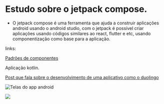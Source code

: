# Estudo sobre o jetpack compose.

- O jetpack compose é uma ferramenta que ajuda a construir aplicações android usando o android studio, com o jetpack é possível criar aplicações usando códigos similares ao react, flutter e etc, usando componentização como base para a aplicação.

links:

[Padrões de componentes](https://proandroiddev.com/why-build-a-pattern-library-in-jetpack-compose-dd04ee62782a)




Aplicação kotlin.

[Post que fala sobre o desenvolvimento de uma aplicativo como o duolingo](https://devtechnosys.com/insights/how-to-develop-an-app-like-duolingo)

![Telas do app android](https://cdn-kehhb.nitrocdn.com/iEJFLbwsQHQzpVjXnwXhzYxhRIedkADp/assets/images/optimized/rev-19facc8/devtechnosys.com/insights/wp-content/uploads/2022/04/How-Does-Language-Learning-App-Like-Duolingo-Works.png)

<img src="https://cdn-kehhb.nitrocdn.com/iEJFLbwsQHQzpVjXnwXhzYxhRIedkADp/assets/images/optimized/rev-19facc8/devtechnosys.com/insights/wp-content/uploads/2022/04/Effective-Strategies-to-Monetize-Your-Education-App-Like-Duolingo-1148x0.gif" />




